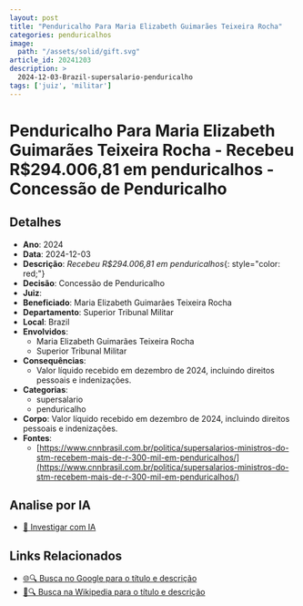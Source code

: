 ```yaml
---
layout: post
title: "Penduricalho Para Maria Elizabeth Guimarães Teixeira Rocha"
categories: penduricalhos 
image:
  path: "/assets/solid/gift.svg"
article_id: 20241203
description: >
  2024-12-03-Brazil-supersalario-penduricalho
tags: ['juiz', 'militar']
---
```


# Penduricalho Para Maria Elizabeth Guimarães Teixeira Rocha - Recebeu R$294.006,81 em penduricalhos - Concessão de Penduricalho

## Detalhes
- **Ano**: 2024
- **Data**: 2024-12-03
- **Descrição**: <i class="fas fa-money-bill-wave"></i> *Recebeu R$294.006,81 em penduricalhos*{: style="color: red;"}
- **Decisão**: Concessão de Penduricalho
- **Juiz**: 
- **Beneficiado**: Maria Elizabeth Guimarães Teixeira Rocha
- **Departamento**: Superior Tribunal Militar
- **Local**: Brazil
- **Envolvidos**:
  - Maria Elizabeth Guimarães Teixeira Rocha
  - Superior Tribunal Militar
- **Consequências**:
  - Valor líquido recebido em dezembro de 2024, incluindo direitos pessoais e indenizações.
- **Categorias**:
  - supersalario
  - penduricalho
- **Corpo**: Valor líquido recebido em dezembro de 2024, incluindo direitos pessoais e indenizações.
- **Fontes**:
  - [https://www.cnnbrasil.com.br/politica/supersalarios-ministros-do-stm-recebem-mais-de-r-300-mil-em-penduricalhos/](https://www.cnnbrasil.com.br/politica/supersalarios-ministros-do-stm-recebem-mais-de-r-300-mil-em-penduricalhos/)

## Analise por IA
- [🤖 Investigar com IA](https://www.perplexity.ai/search?q=%22penduricalhos%20judiciais%20Brasil%22%20Penduricalho%20Para%20Maria%20Elizabeth%20Guimar%C3%A3es%20Teixeira%20Rocha%20Recebeu%20R%24294.006%2C81%20em%20penduricalhos%20Brazil%202024-12-03%20%20Maria%20Elizabeth%20Guimar%C3%A3es%20Teixeira%20Rocha)

## Links Relacionados
- [🌐🔍 Busca no Google para o título e descrição](https://www.google.com/search?q=%22penduricalhos%20judiciais%20Brasil%22%20Penduricalho%20Para%20Maria%20Elizabeth%20Guimar%C3%A3es%20Teixeira%20Rocha%20Recebeu%20R%24294.006%2C81%20em%20penduricalhos%20Brazil%202024-12-03%20%20Maria%20Elizabeth%20Guimar%C3%A3es%20Teixeira%20Rocha)
- [📖🔍 Busca na Wikipedia para o título e descrição](https://pt.wikipedia.org/w/index.php?search=%22penduricalhos%20judiciais%20Brasil%22%20Penduricalho%20Para%20Maria%20Elizabeth%20Guimar%C3%A3es%20Teixeira%20Rocha%20Recebeu%20R%24294.006%2C81%20em%20penduricalhos%20Brazil%202024-12-03%20%20Maria%20Elizabeth%20Guimar%C3%A3es%20Teixeira%20Rocha)

